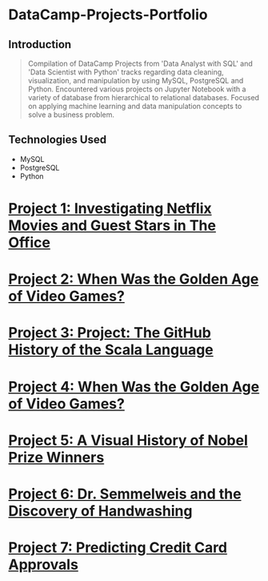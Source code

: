 # DataCamp-Projects-Portfolio
## Introduction
> Compilation of DataCamp Projects from 'Data Analyst with SQL' and 'Data Scientist with Python' tracks regarding data cleaning, visualization, and manipulation by using MySQL, PostgreSQL and Python.
> Encountered various projects on Jupyter Notebook with a variety of database from hierarchical to relational databases.
> Focused on applying machine learning and data manipulation concepts to solve a business problem.




## Technologies Used
>  
* MySQL
* PostgreSQL
* Python


# [Project 1: Investigating Netflix Movies and Guest Stars in The Office](https://github.com/dakyungsilvialee/DataCamp-Projects-Portfolio/tree/master/workspace)


# [Project 2: When Was the Golden Age of Video Games?](https://github.com/dakyungsilvialee/DataCamp-Projects-Portfolio/tree/master/workspace) 


# [Project 3: Project: The GitHub History of the Scala Language](https://github.com/dakyungsilvialee/DataCamp-Projects-Portfolio/blob/master/The%20GitHub%20History%20of%20the%20Scala%20Language.ipynb)  


# [Project 4: When Was the Golden Age of Video Games?](https://github.com/dakyungsilvialee/DataCamp-Projects-Portfolio/blob/master/notebook.ipynb) 


# [Project 5: A Visual History of Nobel Prize Winners](https://github.com/dakyungsilvialee/DataCamp-Projects-Portfolio/blob/master/A%20Visual%20History%20of%20Nobel%20Prize%20Winners.ipynb) 


# [Project 6: Dr. Semmelweis and the Discovery of Handwashing](https://github.com/dakyungsilvialee/DataCamp-Projects-Portfolio/blob/master/Dr%20Semmelweis%20and%20the%20Discovery%20of%20Handwashing.ipynb)


# [Project 7: Predicting Credit Card Approvals](https://github.com/dakyungsilvialee/DataCamp-Projects-Portfolio/blob/master/Predicting%20Credit%20Card%20Approvals.ipynb)
